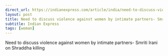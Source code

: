 ```yaml
---
direct_url: https://indianexpress.com/article/india/need-to-discuss-violence-against-women-intimate-partners-smriti-irani-shraddha-killing-8288695/
layout: post
title: Need to discuss violence against women by intimate partners- Smriti Irani on Shraddha killing
subtitle: Indian Express
tags: [woman]
---
```


Need to discuss violence against women by intimate partners- Smriti Irani on Shraddha killing